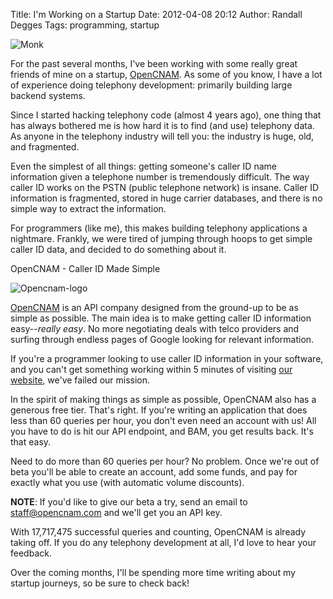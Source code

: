 Title: I'm Working on a Startup
Date: 2012-04-08 20:12
Author: Randall Degges
Tags: programming, startup


![Monk][]

For the past several months, I've been working with some really great friends of
mine on a startup, [OpenCNAM][]. As some of you know, I have a lot of experience
doing telephony development: primarily building large backend systems.

Since I started hacking telephony code (almost 4 years ago), one thing that has
always bothered me is how hard it is to find (and use) telephony data. As anyone
in the telephony industry will tell you: the industry is huge, old, and
fragmented.

Even the simplest of all things: getting someone's caller ID name information
given a telephone number is tremendously difficult. The way caller ID works on
the PSTN (public telephone network) is insane. Caller ID information is
fragmented, stored in huge carrier databases, and there is no simple way to
extract the information.

For programmers (like me), this makes building telephony applications a
nightmare. Frankly, we were tired of jumping through hoops to get simple caller
ID data, and decided to do something about it.

OpenCNAM - Caller ID Made Simple

![Opencnam-logo][]

[OpenCNAM][1] is an API company designed from the ground-up to be as simple as
possible. The main idea is to make getting caller ID information easy--*really
easy*. No more negotiating deals with telco providers and surfing through
endless pages of Google looking for relevant information.

If you're a programmer looking to use caller ID information in your software,
and you can't get something working within 5 minutes of visiting [our
website][], we've failed our mission.

In the spirit of making things as simple as possible, OpenCNAM also has a
generous free tier. That's right. If you're writing an application that does
less than 60 queries per hour, you don't even need an account with us! All you
have to do is hit our API endpoint, and BAM, you get results back. It's that
easy.

Need to do more than 60 queries per hour? No problem. Once we're out of beta
you'll be able to create an account, add some funds, and pay for exactly what
you use (with automatic volume discounts). 

**NOTE**: If you'd like to give our beta a try, send an email to
[staff@opencnam.com][] and we'll get you an API key.

With 17,717,475 successful queries and counting, OpenCNAM is already taking off.
If you do any telephony development at all, I'd love to hear your feedback.

Over the coming months, I'll be spending more time writing about my startup
journeys, so be sure to check back!

  [Monk]: ./images/116559130-1-monk.jpg.scaled696.jpg
  [OpenCNAM]: http://www.opencnam.com/ "OpenCNAM - Caller ID Simplified"
  [Opencnam-logo]: http://getfile6.posterous.com/getfile/files.posterous.com/temp-2012-04-08/yhJaDEuIiuhHreesIDJAJHCCzwJhdBfohxCszykGwtpnmFGJFCxfzHuetlxm/opencnam-logo.png.scaled696.png
  [1]: http://www.opencnam.com/ "OpenCNAM - Caller ID Made Simple"
  [our website]: http://www.opencnam.com/ "OpenCNAM"
  [staff@opencnam.com]: mailto:staff@opencnam.com
